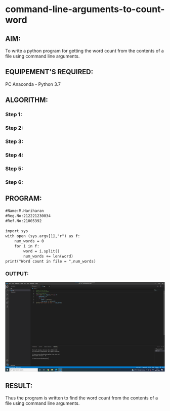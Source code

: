 # command-line-arguments-to-count-word
## AIM:
To write a python program for getting the word count from the contents of a file using command line arguments.
## EQUIPEMENT'S REQUIRED: 
PC
Anaconda - Python 3.7
## ALGORITHM: 
### Step 1:

### Step 2: 
 
### Step 3: 

### Step 4:  

### Step 5: 

### Step 6: 

## PROGRAM:
~~~
#Name:M.Hariharan
#Reg.No:212221230034
#Ref.No:21005392

import sys 
with open (sys.argv[1],"r") as f:
    num_words = 0
    for i in f:
        word = i.split()
        num_words += len(word)
print("Word count in file = ",num_words)
~~~

### OUTPUT:

![output](rec.png)

## RESULT:
Thus the program is written to find the word count from the contents of a file using command line arguments.
